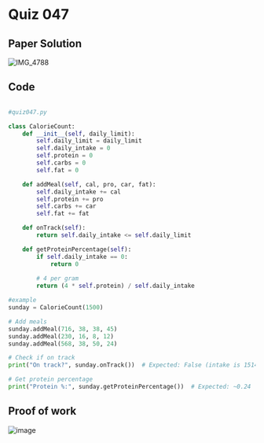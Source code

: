 # Quiz 047


## Paper Solution
![IMG_4788](https://github.com/user-attachments/assets/036710bd-f877-42e0-a1fe-194dfa35a3a7)


## Code
```.py

#quiz047.py

class CalorieCount:
    def __init__(self, daily_limit):
        self.daily_limit = daily_limit
        self.daily_intake = 0
        self.protein = 0
        self.carbs = 0
        self.fat = 0

    def addMeal(self, cal, pro, car, fat):
        self.daily_intake += cal
        self.protein += pro
        self.carbs += car
        self.fat += fat

    def onTrack(self):
        return self.daily_intake <= self.daily_limit

    def getProteinPercentage(self):
        if self.daily_intake == 0:
            return 0
       
        # 4 per gram
        return (4 * self.protein) / self.daily_intake

#example
sunday = CalorieCount(1500)

# Add meals
sunday.addMeal(716, 38, 38, 45)
sunday.addMeal(230, 16, 8, 12)
sunday.addMeal(568, 38, 50, 24)

# Check if on track
print("On track?", sunday.onTrack())  # Expected: False (intake is 1514 > 1500)

# Get protein percentage
print("Protein %:", sunday.getProteinPercentage())  # Expected: ~0.24

```

## Proof of work
![image](https://github.com/user-attachments/assets/77a2aa41-7b44-4b41-878c-e16b4c000695)

